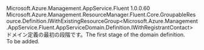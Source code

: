 <Type Name="IBlank" FullName="Microsoft.Azure.Management.AppService.Fluent.AppServiceDomain.Definition.IBlank">
  <TypeSignature Language="C#" Value="public interface IBlank : Microsoft.Azure.Management.ResourceManager.Fluent.Core.GroupableResource.Definition.IWithExistingResourceGroup&lt;Microsoft.Azure.Management.AppService.Fluent.AppServiceDomain.Definition.IWithRegistrantContact&gt;" />
  <TypeSignature Language="ILAsm" Value=".class public interface auto ansi abstract IBlank implements class Microsoft.Azure.Management.ResourceManager.Fluent.Core.GroupableResource.Definition.IWithExistingResourceGroup`1&lt;class Microsoft.Azure.Management.AppService.Fluent.AppServiceDomain.Definition.IWithRegistrantContact&gt;" />
  <TypeSignature Language="DocId" Value="T:Microsoft.Azure.Management.AppService.Fluent.AppServiceDomain.Definition.IBlank" />
  <TypeSignature Language="VB.NET" Value="Public Interface IBlank&#xA;Implements IWithExistingResourceGroup(Of IWithRegistrantContact)" />
  <TypeSignature Language="F#" Value="type IBlank = interface&#xA;    interface IWithExistingResourceGroup&lt;IWithRegistrantContact&gt;" />
  <AssemblyInfo>
    <AssemblyName>Microsoft.Azure.Management.AppService.Fluent</AssemblyName>
    <AssemblyVersion>1.0.0.60</AssemblyVersion>
  </AssemblyInfo>
  <Interfaces>
    <Interface>
      <InterfaceName>Microsoft.Azure.Management.ResourceManager.Fluent.Core.GroupableResource.Definition.IWithExistingResourceGroup&lt;Microsoft.Azure.Management.AppService.Fluent.AppServiceDomain.Definition.IWithRegistrantContact&gt;</InterfaceName>
    </Interface>
  </Interfaces>
  <Docs>
    <summary>
            <span data-ttu-id="6846c-101">ドメイン定義の最初の段階です。</span><span class="sxs-lookup"><span data-stu-id="6846c-101">The first stage of the domain definition.</span></span>
            </summary>
    <remarks>To be added.</remarks>
  </Docs>
  <Members />
</Type>